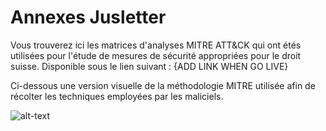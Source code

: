 # Annexes Jusletter

Vous trouverez ici les matrices d'analyses MITRE ATT&CK qui ont étés utilisées pour l'étude de mesures de sécurité appropriées pour le droit suisse. Disponible sous le lien suivant : {ADD LINK WHEN GO LIVE} 

Ci-dessous une version visuelle de la méthodologie MITRE utilisée afin de récolter les techniques employées par les maliciels.

![alt-text](https://github.com/sudo-hex/Annexes_Jusletter/blob/ec951e4451b6b7abc4bf594274823fd9e2590000/M%C3%A9thodo.png)
